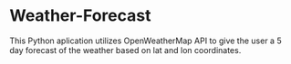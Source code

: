 # Weather-Forecast
This Python aplication utilizes OpenWeatherMap API to give the user a 5 day forecast of the weather based on lat and lon coordinates.
